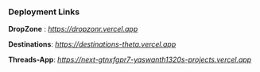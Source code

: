 ### Deployment Links
**DropZone** :
*https://dropzonr.vercel.app*

**Destinations**:
*https://destinations-theta.vercel.app*

**Threads-App**:
*https://next-gtnxfgpr7-yaswanth1320s-projects.vercel.app*

